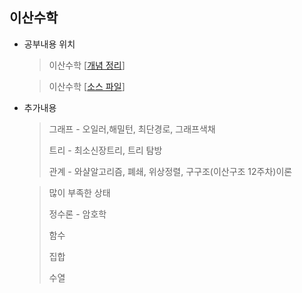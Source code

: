 ## 이산수학

* 공부내용 위치

  > 이산수학 [[개념 정리](https://github.com/taehyundev/Discrete-Mathematics-Coding/tree/master/Concept(%EA%B0%9C%EB%85%90))]
  
  > 이산수학 [[소스 파일](https://github.com/taehyundev/Discrete-Mathematics-Coding/tree/master/Source(%EC%86%8C%EC%8A%A4%EC%BD%94%EB%93%9C))]

* 추가내용

  > 그래프 - 오일러,해밀턴, 최단경로, 그래프색채
  >
  > 트리 - 최소신장트리, 트리 탐방
  >
  > 관계 - 와샬알고리즘, 폐쇄, 위상정렬, 구구조(이산구조 12주차)이론 
  
  > 많이 부족한 상태
  >
  > 정수론 - 암호학
  >
  > 함수
  >
  > 집합
  >
  > 수열

